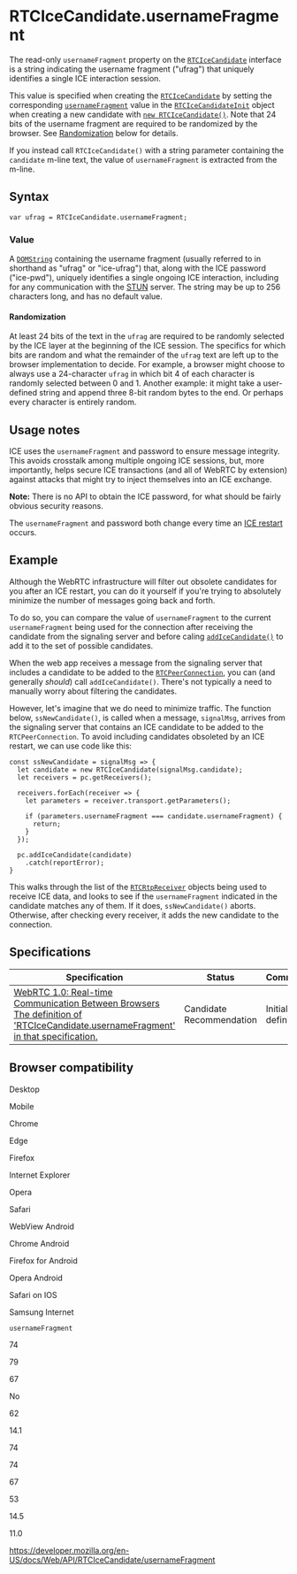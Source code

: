 # RTCIceCandidate.usernameFragment

The read-only `usernameFragment` property on the [`RTCIceCandidate`](../rtcicecandidate) interface is a string indicating the username fragment ("ufrag") that uniquely identifies a single ICE interaction session.

This value is specified when creating the [`RTCIceCandidate`](../rtcicecandidate) by setting the corresponding [`usernameFragment`](../rtcicecandidateinit/usernamefragment) value in the [`RTCIceCandidateInit`](../rtcicecandidateinit) object when creating a new candidate with [`new RTCIceCandidate()`](rtcicecandidate). Note that 24 bits of the username fragment are required to be randomized by the browser. See [Randomization](#randomization) below for details.

If you instead call `RTCIceCandidate()` with a string parameter containing the `candidate` m-line text, the value of `usernameFragment` is extracted from the m-line.

## Syntax

    var ufrag = RTCIceCandidate.usernameFragment;

### Value

A [`DOMString`](../domstring) containing the username fragment (usually referred to in shorthand as "ufrag" or "ice-ufrag") that, along with the ICE password ("ice-pwd"), uniquely identifies a single ongoing ICE interaction, including for any communication with the [STUN](https://developer.mozilla.org/en-US/docs/Glossary/STUN) server. The string may be up to 256 characters long, and has no default value.

#### Randomization

At least 24 bits of the text in the `ufrag` are required to be randomly selected by the ICE layer at the beginning of the ICE session. The specifics for which bits are random and what the remainder of the `ufrag` text are left up to the browser implementation to decide. For example, a browser might choose to always use a 24-character `ufrag` in which bit 4 of each character is randomly selected between 0 and 1. Another example: it might take a user-defined string and append three 8-bit random bytes to the end. Or perhaps every character is entirely random.

## Usage notes

ICE uses the `usernameFragment` and password to ensure message integrity. This avoids crosstalk among multiple ongoing ICE sessions, but, more importantly, helps secure ICE transactions (and all of WebRTC by extension) against attacks that might try to inject themselves into an ICE exchange.

**Note:** There is no API to obtain the ICE password, for what should be fairly obvious security reasons.

The `usernameFragment` and password both change every time an [ICE restart](../webrtc_api/session_lifetime#ice_restart) occurs.

## Example

Although the WebRTC infrastructure will filter out obsolete candidates for you after an ICE restart, you can do it yourself if you're trying to absolutely minimize the number of messages going back and forth.

To do so, you can compare the value of `usernameFragment` to the current `usernameFragment` being used for the connection after receiving the candidate from the signaling server and before caling [`addIceCandidate()`](../rtcpeerconnection/addicecandidate) to add it to the set of possible candidates.

When the web app receives a message from the signaling server that includes a candidate to be added to the [`RTCPeerConnection`](../rtcpeerconnection), you can (and generally _should_) call `addIceCandidate()`. There's not typically a need to manually worry about filtering the candidates.

However, let's imagine that we do need to minimize traffic. The function below, `ssNewCandidate()`, is called when a message, `signalMsg`, arrives from the signaling server that contains an ICE candidate to be added to the `RTCPeerConnection`. To avoid including candidates obsoleted by an ICE restart, we can use code like this:

    const ssNewCandidate = signalMsg => {
      let candidate = new RTCIceCandidate(signalMsg.candidate);
      let receivers = pc.getReceivers();

      receivers.forEach(receiver => {
        let parameters = receiver.transport.getParameters();

        if (parameters.usernameFragment === candidate.usernameFragment) {
          return;
        }
      });

      pc.addIceCandidate(candidate)
        .catch(reportError);
    }

This walks through the list of the [`RTCRtpReceiver`](../rtcrtpreceiver) objects being used to receive ICE data, and looks to see if the `usernameFragment` indicated in the candidate matches any of them. If it does, `ssNewCandidate()` aborts. Otherwise, after checking every receiver, it adds the new candidate to the connection.

## Specifications

<table><thead><tr class="header"><th>Specification</th><th>Status</th><th>Comment</th></tr></thead><tbody><tr class="odd"><td><a href="https://w3c.github.io/webrtc-pc/#dom-rtcicecandidate-usernamefragment">WebRTC 1.0: Real-time Communication Between Browsers<br />
<span class="small">The definition of 'RTCIceCandidate.usernameFragment' in that specification.</span></a></td><td><span class="spec-cr">Candidate Recommendation</span></td><td>Initial definition.</td></tr></tbody></table>

## Browser compatibility

Desktop

Mobile

Chrome

Edge

Firefox

Internet Explorer

Opera

Safari

WebView Android

Chrome Android

Firefox for Android

Opera Android

Safari on IOS

Samsung Internet

`usernameFragment`

74

79

67

No

62

14.1

74

74

67

53

14.5

11.0

<a href="https://developer.mozilla.org/en-US/docs/Web/API/RTCIceCandidate/usernameFragment" class="_attribution-link">https://developer.mozilla.org/en-US/docs/Web/API/RTCIceCandidate/usernameFragment</a>
